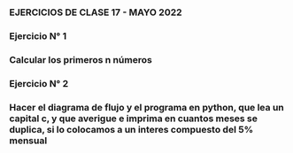 ### EJERCICIOS DE CLASE 17 - MAYO 2022

### Ejercicio N° 1

### Calcular los primeros n números

### Ejercicio N° 2

### Hacer el diagrama de flujo y el programa en python, que lea un capital c, y que averigue e imprima en cuantos meses se duplica, si lo colocamos a un interes compuesto del 5% mensual